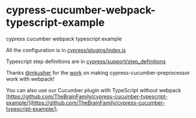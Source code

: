 # cypress-cucumber-webpack-typescript-example
cypress cucumber webpack typescript example

All the configuration is in [cypress/plugins/index.js](cypress/plugins/index.js)

Typescript step definitions are in [cypress/support/step_definitions](cypress/integration/step_definitions)

Thanks [@mkusher](https://github.com/mkusher) for the [work](https://github.com/TheBrainFamily/cypress-cucumber-preprocessor/pull/115) on making cypress-cucumber-preprocessor work with webpack!

You can also use our Cucumber plugin with TypeScript without webpack [https://github.com/TheBrainFamily/cypress-cucumber-typescript-example/](https://github.com/TheBrainFamily/cypress-cucumber-typescript-example/).
